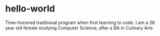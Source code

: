 # hello-world
Time-honored traditional program when first learning to code.
I am a 38 year old female studying Computer Science, after a BA in Culinary Arts
